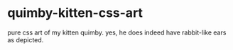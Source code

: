 # quimby-kitten-css-art
pure css art of my kitten quimby. yes, he does indeed have rabbit-like ears as depicted.
